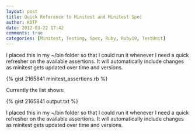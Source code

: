 ```yaml
---
layout: post
title: Quick Reference to Minitest and Minitest Spec
author: KOTP
date: 2012-03-22 17:42
comments: true
categories: [Minitest, Testing, Spec, Ruby, Ruby19, TestUnit]
---
```


I placed this in my ~/bin folder so that I could run it whenever I need a quick refresher on the available assertions. It will automatically include changes as minitest gets updated over time and versions.

{% gist 2165841 minitest_assertions.rb %}

Currently the list shows: 

<!-- more -->	

{% gist 2165841 output.txt %}

I placed this in my ~/bin folder so that I could run it whenever I need a quick refresher on the available assertions. It will automatically include changes as minitest gets updated over time and versions.

